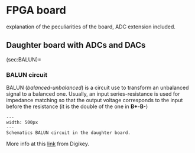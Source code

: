 
# FPGA board

explanation of the peculiarities of the board, ADC extension included.


## Daughter board with ADCs and DACs


(sec:BALUN)=
### BALUN circuit

BALUN (*balanced-unbalanced*) is a circuit use to transform an unbalanced signal to a balanced one.
Usually, an input series-resistance is used for impedance matching so that the
output voltage corresponds to the input before the resistance (it is the
double of the one in **B+**-**B-**)

```{figure} ../images/FPGA_balun.png
---
width: 500px
---
Schematics BALUN circuit in the daughter board.
```

More info at this <a href = "https://www.digikey.com/en/articles/understanding-the-rf-balun-and-its-transformative-function" target="_blank"> link</a> from Digikey.



